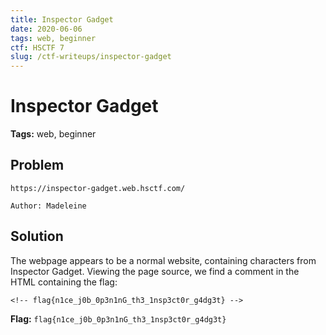 ```yaml
---
title: Inspector Gadget
date: 2020-06-06
tags: web, beginner
ctf: HSCTF 7
slug: /ctf-writeups/inspector-gadget
---
```


# Inspector Gadget

**Tags:** web, beginner

## Problem
```
https://inspector-gadget.web.hsctf.com/

Author: Madeleine
```

## Solution
The webpage appears to be a normal website, containing characters from Inspector Gadget. Viewing the page source, we find a comment in the HTML containing the flag:
```
<!-- flag{n1ce_j0b_0p3n1nG_th3_1nsp3ct0r_g4dg3t} -->
```

**Flag:** ```flag{n1ce_j0b_0p3n1nG_th3_1nsp3ct0r_g4dg3t}```